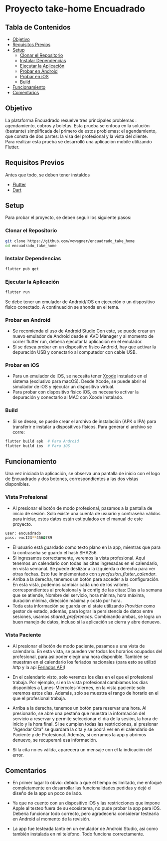 # Proyecto take-home Encuadrado


## Tabla de Contenidos

- [Objetivo](#objetivo)
- [Requisitos Previos](#requisitos-previos)
- [Setup](#setup)
  - [Clonar el Repositorio](#clonar-el-repositorio)
  - [Instalar Dependencias](#instalar-dependencias)
  - [Ejecutar la Aplicación](#ejecutar-la-aplicación)
  - [Probar en Android](#probar-en-android)
  - [Probar en iOS](#probar-en-ios)
  - [Build](#build)
- [Funcionamiento](#funcionamiento)
- [Comentarios](#comentarios)



## Objetivo

La plataforma Encuadrado resuelve tres principales problemas : agendamiento, cobros y boletas. Esta prueba se enfoca en la solución (bastante) simplificada del primero de estos problemas: el agendamiento, que consta de dos partes: la visa del profesional y la vista del cliente. \
Para realizar esta prueba se desarrolló una aplicación mobile utilizando Flutter.


## Requisitos Previos

Antes que todo, se deben tener instaldos 

- [Flutter](https://flutter.dev/docs/get-started/install)
- [Dart](https://dart.dev/get-dart)

## Setup
Para probar el proyecto, se deben seguir los siguiente pasos:
### Clonar el Repositorio

```bash
git clone https://github.com/vowagner/encuadrado_take_home
cd encuadrado_take_home
```


### Instalar Dependencias

```bash
flutter pub get
```

### Ejecutar la Aplicación

```bash
flutter run
```
Se debe tener un emulador de Android/iOS en ejecución o un dispositivo físico conectado. A continuación se ahonda en el tema.

### Probar en Android

- Se recomienda el uso de [Android Studio](https://developer.android.com/studio?hl=es-419) Con este, se puede crear un nuevo emulador de Android desde el AVD Manager y al momento de correr flutter run, debería ejecutar la aplicación en el emulador.
- Si se desea probar en un dispositivo físico Android, hay que activar la depuración USB y conectarlo al computador con cable USB.

### Probar en iOS

- Para un emulador de iOS, se necesita tener [Xcode](https://developer.apple.com/xcode/resources/) instalado en el sistema (exclusivo para macOS). Desde Xcode, se puede abrir el simulador de iOS y ejecutar un dispositivo virtual.
- Para probar con dispositivo físico iOS, es necesario activar la depuración y conectarlo al MAC con Xcode instalado.

### Build

- Si se desea, se puede crear el archivo de instalación (APK o IPA) para transferir e instalar a dispositivos físicos. Para generar el archivo se corre:

```bash
flutter build apk  # Para Android
flutter build ios  # Para iOS
```

## Funcionamiento


Una vez iniciada la aplicación, se observa una pantalla de inicio con el logo de Encuadrado y dos botones, correspondientes a las dos vistas disponibles.

### Vista Profesional

- Al presionar el botón de modo profesional, pasamos a la pantalla de inicio de sesión. Solo existe una cuenta de usuario y contraseña válidos para iniciar, estos datos están estipulados en el manual de este proyecto.

```bash
user: encuadrado
pass: enc123**456&789
```

- El usuario está guardado como texto plano en la app, mientras que para la contraseña se guardó el hash SHA256.
- Si ingresamos correctamente, veremos la vista profesional. Aquí tenemos un calendario con todas las citas ingresadas en el calendario, en vista semanal. Se puede deslizar a la izquierda o derecha para ver otras fechas. Esto fue implementado con *syncfusion_flutter_calendar*.
- Arriba a la derecha, tenemos un botón para acceder a la configuración. En esta vista, podemos cambiar cada uno de los valores correspondientes al profesional y la config de las citas:
Días a la semana que se atiende, Nombre del servicio, hora mínima, hora máxima, duración mínima, dirección máxima y costo por hora.
- Toda esta información se guarda en el state utilizando *Provider* como gestor de estado, además, para lograr la persistencia de datos entre sesiones, usamos *shared_preferences*. Combinando ambas, se logra un buen manejo de datos, incluso si la aplicación se cierra y abre denuevo.

### Vista Paciente

- Al presionar el botón de modo paciente, pasamos a una vista de calendario. En esta vista, se pueden ver todos los horarios ocupados del profesional, para así poder elegir una hora disponible. También se muestran en el calendario los feriados nacionales (para esto se utilizó *http* y la api [Feriados API](https://www.feriadosapp.com/api/))

- En el calendario visto, solo veremos los días en el que el profesional trabaja. Por ejemplo, si en la vista profesional cambiamos los días disponibles a Lunes-Miercoles-Viernes, en la vista paciente solo veremos estos días. Además, solo se muestra el rango de horario en el que el profesional trabaja.
- Arriba a la derecha, tenemos un botón para reservar una hora. Al presionarlo, se abre una pestaña que muestra la información del servicio a reservar y permite seleccionar el día de la sesión, la hora de inicio y la hora final. Si se cumplen todas las restricciones, al presionar "Agendar Cita" se guardará la cita y se podrá ver en el calendario de Paciente y de Profesional. Además, si cerramos la app y abrimos denuevo, se recuperará esa información.
- Si la cita no es válida, aparecerá un mensaje con el la indicación del error.

## Comentarios

- En primer lugar lo obvio: debido a que el tiempo es limitado, me enfoqué completamente en desarrollar las funcionalidades pedidas y dejé el diseño de la app un poco de lado.

- Ya que no cuento con un dispositivo iOS y las restricciones que impone Apple al testeo fuera de su ecosistema, no pude probar la app para iOS. Debería funcionar todo correcto, pero agradecería considerar testearla en Android al momento de la revisión.

- La app fue testeada tanto en un emulador de Android Studio, así como también instalada en mi teléfono. Todo funciona correctamente.
